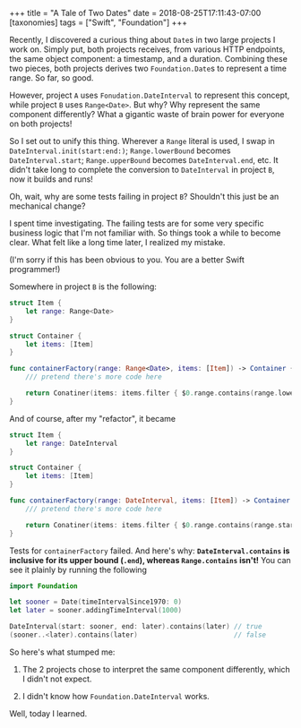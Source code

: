 +++
title = "A Tale of Two Dates"
date = 2018-08-25T17:11:43-07:00
[taxonomies]
tags = ["Swift", "Foundation"]
+++

Recently, I discovered a curious thing about `Date`s in two large projects
I work on. Simply put, both projects receives, from various HTTP endpoints, the
same object component: a timestamp, and a duration. Combining these two pieces,
both projects derives two `Foundation.Date`s to represent a time range. So far,
so good.

However, project `A` uses `Fonudation.DateInterval` to represent this concept,
while project `B` uses `Range<Date>`. But why? Why represent the same component
differently? What a gigantic waste of brain power for everyone on both projects!

So I set out to unify this thing. Wherever a `Range` literal is used, I swap in
`DateInterval.init(start:end:)`; `Range.lowerBound` becomes
`DateInterval.start`; `Range.upperBound` becomes `DateInterval.end`, etc. It
didn't take long to complete the conversion to `DateInterval` in project `B`,
now it builds and runs!

Oh, wait, why are some tests failing in project `B`? Shouldn't this just be an
mechanical change?

I spent time investigating. The failing tests are for some very specific
business logic that I'm not familiar with. So things took a while to become
clear. What felt like a long time later, I realized my mistake.

(I'm sorry if this has been obvious to you. You are a better Swift programmer!)

Somewhere in project `B` is the following:

```swift
struct Item {
    let range: Range<Date>
}

struct Container {
    let items: [Item]
}

func containerFactory(range: Range<Date>, items: [Item]) -> Container {
    /// pretend there's more code here

    return Conatiner(items: items.filter { $0.range.contains(range.lowerBound) })
}
```

And of course, after my "refactor", it became

```swift
struct Item {
    let range: DateInterval
}

struct Container {
    let items: [Item]
}

func containerFactory(range: DateInterval, items: [Item]) -> Container {
    /// pretend there's more code here

    return Conatiner(items: items.filter { $0.range.contains(range.start) })
}
```

Tests for `containerFactory` failed. And here's why: **`DateInterval.contains`
is inclusive for its upper bound (`.end`), whereas `Range.contains` isn't!** You
can see it plainly by running the following

```swift
import Foundation

let sooner = Date(timeIntervalSince1970: 0)
let later = sooner.addingTimeInterval(1000)

DateInterval(start: sooner, end: later).contains(later) // true
(sooner..<later).contains(later)                        // false
```

So here's what stumped me:

1. The 2 projects chose to interpret the same component differently, which
   I didn't not expect.

2. I didn't know how `Foundation.DateInterval` works.

Well, today I learned.
